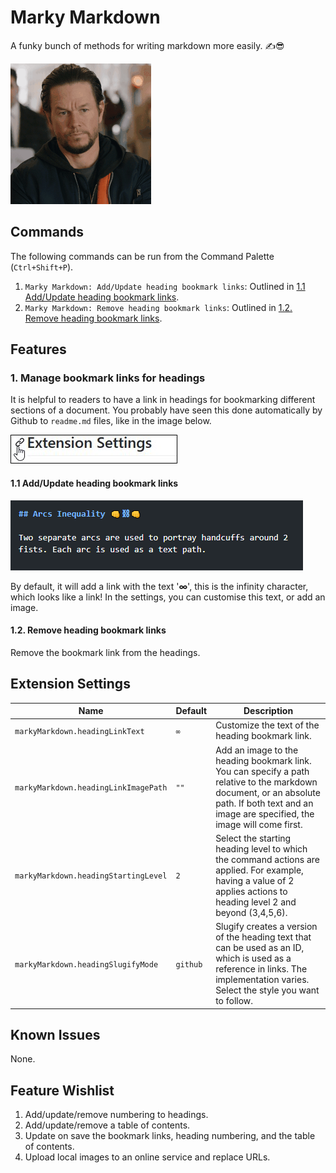 # Marky Markdown

A funky bunch of methods for writing markdown more easily. ✍😎

![marky shaking his head](img/marky.gif)

## Commands

The following commands can be run from the Command Palette (`Ctrl+Shift+P`).

1. `Marky Markdown: Add/Update heading bookmark links`: Outlined in [1.1 Add/Update heading bookmark links](#11-addupdate-heading-bookmark-links).
2. `Marky Markdown: Remove heading bookmark links`: Outlined in [1.2. Remove heading bookmark links](#12-remove-heading-bookmark-links).

## Features

### 1. Manage bookmark links for headings

It is helpful to readers to have a link in headings for bookmarking different sections of a document. You probably have seen this done automatically by Github to `readme.md` files, like in the image below.

<img src="img/screenshots/heading-link.jpg" style="border:1px black solid;" alt="heading link" />

#### 1.1 Add/Update heading bookmark links

![add bookmark link to headings](img/screenshots/add-heading-link.gif)

By default, it will add a link with the text '**∞**', this is the infinity character, which looks like a link! In the settings, you can customise this text, or add an image.

#### 1.2. Remove heading bookmark links

Remove the bookmark link from the headings.

## Extension Settings

| Name                                                | Default    | Description                                                                                      |
| --------------------------------------------------- | ---------- | ------------------------------------------------------------------------------------------------ |
| `markyMarkdown.headingLinkText`              | `∞`        | Customize the text of the heading bookmark link.                                                               |
| `markyMarkdown.headingLinkImagePath`                   | `""`       |  Add an image to the heading bookmark link. You can specify a path relative to the markdown document, or an absolute path. If both text and an image are specified, the image will come first. |
| `markyMarkdown.headingStartingLevel`          | `2` | Select the starting heading level to which the command actions are applied. For example, having a value of 2 applies actions to heading level 2 and beyond (3,4,5,6).                                   |
| `markyMarkdown.headingSlugifyMode`          | `github` | Slugify creates a version of the heading text that can be used as an ID, which is used as a reference in links. The implementation varies. Select the style you want to follow.                                   |

## Known Issues

None.

## Feature Wishlist

1. Add/update/remove numbering to headings.
2. Add/update/remove a table of contents.
3. Update on save the bookmark links, heading numbering, and the table of contents.
4. Upload local images to an online service and replace URLs.
